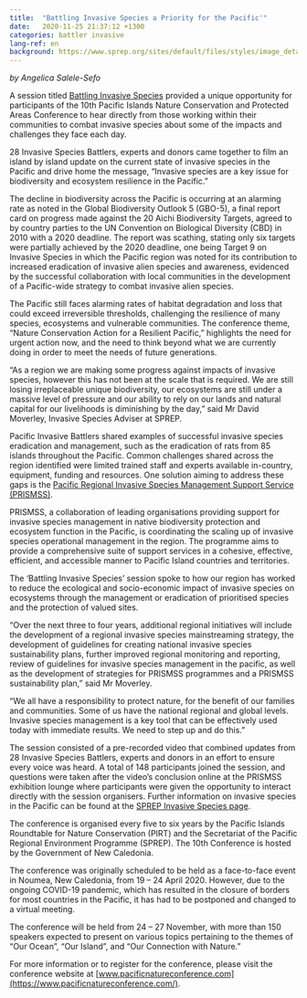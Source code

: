 ```yaml
---
title:  "Battling Invasive Species a Priority for the Pacific'"
date:   2020-11-25 21:37:12 +1300
categories: battler invasive
lang-ref: en
background: https://www.sprep.org/sites/default/files/styles/image_detai_670_400_/public/images/news/IMG_7162.JPG?itok=ivbPey_7/600x300
---
```

*by Angelica Salele-Sefo*

A session titled [Battling Invasive Species](https://www.youtube.com/watch?v=62JDxlSujJc&feature=youtu.be) provided a unique opportunity for participants of the 10th Pacific Islands Nature Conservation and Protected Areas Conference to hear directly from those working within their communities to combat invasive species about some of the impacts and challenges they face each day.

28 Invasive Species Battlers, experts and donors came together to film an island by island update on the current state of invasive species in the Pacific and drive home the message, “Invasive species are a key issue for biodiversity and ecosystem resilience in the Pacific.”

The decline in biodiversity across the Pacific is occurring at an alarming rate as noted in the Global Biodiversity Outlook 5 (GBO-5), a final report card on progress made against the 20 Aichi Biodiversity Targets, agreed to by country parties to the UN Convention on Biological Diversity (CBD) in 2010 with a 2020 deadline. The report was scathing, stating only six targets were partially achieved by the 2020 deadline, one being Target 9 on Invasive Species in which the Pacific region was noted for its contribution to increased eradication of invasive alien species and awareness, evidenced by the successful collaboration with local communities in the development of a Pacific-wide strategy to combat invasive alien species.

The Pacific still faces alarming rates of habitat degradation and loss that could exceed irreversible thresholds, challenging the resilience of many species, ecosystems and vulnerable communities. The conference theme, “Nature Conservation Action for a Resilient Pacific,”  highlights the need for urgent action now, and the need to think beyond what we are currently doing in order to meet the needs of future generations.

“As a region we are making some progress against impacts of invasive species, however this has not been at the scale that is required. We are still losing irreplaceable unique biodiversity, our ecosystems are still under a massive level of pressure and our ability to rely on our lands and natural capital for our livelihoods is diminishing by the day,” said Mr David Moverley, Invasive Species Adviser at SPREP.

Pacific Invasive Battlers shared examples of successful invasive species eradication and management, such as the eradication of rats from 85 islands throughout the Pacific. Common challenges shared across the region identified were limited trained staff and experts available in-country, equipment, funding and resources. One solution aiming to address these gaps is the [Pacific Regional Invasive Species Management Support Service (PRISMSS)](https://www.sprep.org/invasive-species-management-in-the-pacific/prismss).

PRISMSS, a collaboration of leading organisations providing support for invasive species management in native biodiversity protection and ecosystem function in the Pacific, is coordinating the scaling up of invasive species operational management in the region. The programme aims to provide a comprehensive suite of support services in a cohesive, effective, efficient, and accessible manner to Pacific Island countries and territories.

The ‘Battling Invasive Species’ session spoke to how our region has worked to reduce the ecological and socio-economic impact of invasive species on ecosystems through the management or eradication of prioritised species and the protection of valued sites.

“Over the next three to four years, additional regional initiatives will include the development of a regional invasive species mainstreaming strategy, the development of guidelines for creating national invasive species sustainability plans, further improved regional monitoring and reporting, review of guidelines for invasive species management in the pacific, as well as the development of strategies for PRISMSS programmes and a PRISMSS sustainability plan,” said Mr Moverley.

“We all have a responsibility to protect nature, for the benefit of our families and communities. Some of us have the national regional and global levels. Invasive species management is a key tool that can be effectively used today with immediate results. We need to step up and do this.”

The session consisted of a pre-recorded video that combined updates from 28 Invasive Species Battlers, experts and donors in an effort to ensure every voice was heard. A total of 148 participants joined the session, and questions were taken after the video’s conclusion online at the PRISMSS exhibition lounge where participants were given the opportunity to interact directly with the session organisers.  Further information on invasive species in the Pacific can be found at the [SPREP Invasive Species page](https://www.sprep.org/invasive-species-management-in-the-pacific).

The conference is organised every five to six years by the Pacific Islands Roundtable for Nature Conservation (PIRT) and the Secretariat of the Pacific Regional Environment Programme (SPREP). The 10th Conference is hosted by the Government of New Caledonia.

The conference was originally scheduled to be held as a face-to-face event in Noumea, New Caledonia, from 19 – 24 April 2020. However, due to the ongoing COVID-19 pandemic, which has resulted in the closure of borders for most countries in the Pacific, it has had to be postponed and changed to a virtual meeting.

The conference will be held from 24 – 27 November, with more than 150 speakers expected to present on various topics pertaining to the themes of “Our Ocean”, “Our Island”, and “Our Connection with Nature.”

For more information or to register for the conference, please visit the conference website at [www.pacificnatureconference.com](https://www.pacificnatureconference.com/).
